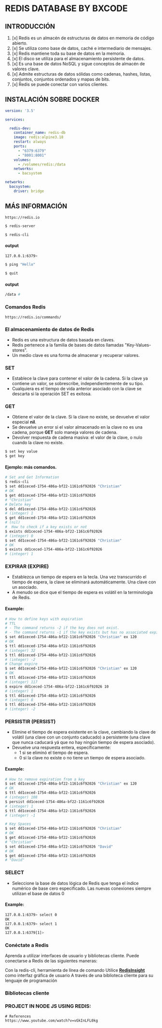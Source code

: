 # REDIS DATABASE BY BXCODE

## INTRODUCCIÓN

1. [x] Redis es un almacén de estructuras de datos en memoria de código abierto.
2. [x] Se utiliza como base de datos, caché e intermediario de mensajes.
3. [x] Redis mantiene toda su base de datos en la memoria.
4. [x] El disco se utiliza para el almacenamiento persistente de datos.
5. [x] Es una base de datos NoSQL y sigue conceptos de almacén de valores clave.
6. [x] Admite estructuras de datos sólidas como cadenas, hashes, listas, conjuntos, conjuntos ordenados y mapas de bits.
7. [x] Redis se puede conectar con varios clientes.

## INSTALACIÓN SOBRE DOCKER

```yaml
version: '3.5'

services:

  redis-dev:
    container_name: redis-db
    image: redis:alpine3.18
    restart: always
    ports:
      - "6379:6379"
      - "8001:8001"
    volumes:
      - /volumes/redis:/data
    networks:
      - bacsystem

networks:
  bacsystem:
    driver: bridge
```

## MÁS INFORMACIÓN

```link
https://redis.io
```

```bash
$ redis-server
```


```bash
$ redis-cli
```

#### output

```bash
127.0.0.1:6379> 
```

```bash
$ ping "Hello"
```

```bash
$ quit
```

#### output

```bash
/data #
```

### Comandos Redis

```link
https://redis.io/commands/
```

### El almacenamiento de datos de Redis

- Redis es una estructura de datos basada en claves.
- Redis pertenece a la familia de bases de datos llamadas "Key-Values-stores".
- Un medio clave es una forma de almacenar y recuperar valores.

### SET

- Establece la clave para contener el valor de la cadena. Si la clave ya contiene un valor, se sobrescribe,
  independientemente de su tipo.
- Cualquiera es el tiempo de vida anterior asociado con la clave se descarta si la operación SET es exitosa.

### GET

- Obtiene el valor de la clave. Si la clave no existe, se devuelve el valor especial **nil**.
- Se devuelve un error si el valor almacenado en la clave no es una cadena, porque **GET** solo maneja valores de
  cadena.
- Devolver respuesta de cadena masiva: el valor de la clave, o nulo cuando la clave no existe.

```bash
$ set key value
$ get key
```

#### Ejemplo: más comandos.

```bash
# Set and Get Information
$ redis-cli
$ set dd1ceced-1754-486a-bf22-1161c6f92026 "Christian"
# OK
$ get dd1ceced-1754-486a-bf22-1161c6f92026
# "Christian"
# Delete key
$ del dd1ceced-1754-486a-bf22-1161c6f92026
# (integer) 1 
$ get dd1ceced-1754-486a-bf22-1161c6f92026
# (nil)
#  How to check if a key exists or not
$ exists dd1ceced-1754-486a-bf22-1161c6f92026
# (integer) 0
$ set dd1ceced-1754-486a-bf22-1161c6f92026 "Christian"
# OK
$ exists dd1ceced-1754-486a-bf22-1161c6f92026
# (integer) 1
```

### EXPIRAR (EXPIRE)

- Establezca un tiempo de espera en la tecla. Una vez transcurrido el tiempo de espera, la clave se eliminará
  automáticamente. Una clave con un asociado.
- A menudo se dice que el tiempo de espera es volátil en la terminología de Redis.

#### Example:

```bash
# How to define keys with expiration
# TTL 
# - The command returns -2 if the key does not exist.
# - The command returns -1 if the key exists but has no associated expire.
$ set dd1ceced-1754-486a-bf22-1161c6f92026 "Christian" ex 120
# OK
$ ttl dd1ceced-1754-486a-bf22-1161c6f92026
# (integer) 32
$ ttl dd1ceced-1754-486a-bf22-1161c6f92026
# (integer) -2
# Change expire
$ set dd1ceced-1754-486a-bf22-1161c6f92026 "Christian" ex 120
# OK
$ ttl dd1ceced-1754-486a-bf22-1161c6f92026
# (integer) 117
$ expire dd1ceced-1754-486a-bf22-1161c6f92026 10
# (integer) 1
$ ttl dd1ceced-1754-486a-bf22-1161c6f92026
# (integer) 8 
$ ttl dd1ceced-1754-486a-bf22-1161c6f92026
# (integer) -2
```

### PERSISTIR (PERSIST)

- Elimine el tiempo de espera existente en la clave, cambiando la clave de volátil (una clave con un conjunto caducado)
  a persistente (una clave que nunca caducará yá que no hay ningún tiempo de espera asociado).
- Devuelve una respuesta entera, específicamente:
    - 1 si se eliminó el tiempo de espera.
    - 0 si la clave no existe o no tiene un tiempo de espera asociado.

#### Example:

```bash
# How to remove expiration from a key
$ set dd1ceced-1754-486a-bf22-1161c6f92026 "Christian" ex 120
# OK
$ ttl dd1ceced-1754-486a-bf22-1161c6f92026
# (integer) 108
$ persist dd1ceced-1754-486a-bf22-1161c6f92026
# (integer) 1
$ ttl dd1ceced-1754-486a-bf22-1161c6f92026
# (integer) -1
```

```bash
# Key Spaces
$ set dd1ceced-1754-486a-bf22-1161c6f92026 "Christian"
# OK
$ get dd1ceced-1754-486a-bf22-1161c6f92026
# "Christian"
$ set dd1ceced-1754-486a-bf22-1161c6f92026 "David"
# OK
$ get dd1ceced-1754-486a-bf22-1161c6f92026
# "David" 
```

### SELECT

- Seleccione la base de datos lógica de Redis que tenga el índice numérico de base cero especificado. Las nuevas
  conexiones siempre utilizan el base de datos 0

#### Example:

```bash
127.0.0.1:6379> select 0
OK
127.0.0.1:6379> select 1
OK
127.0.0.1:6379[1]> 
```

### Conéctate a Redis

Aprenda a utilizar interfaces de usuario y bibliotecas cliente.
Puede conectarse a Redis de las siguientes maneras:

Con la redis-cli, herramienta de línea de comando
Utilice **[RedisInsight](https://redis.io/docs/connect/insight/)** como interfaz gráfica de usuario
A través de una biblioteca cliente para su lenguaje de programación

### Bibliotecas cliente

### PROJECT IN NODE JS USING REDIS:

```
# References
https://www.youtube.com/watch?v=vGkInLFL0kg
```
